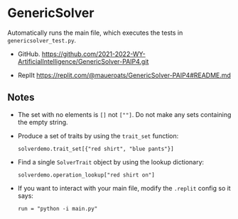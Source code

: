# GenericSolver

Automatically runs the main file, which executes the tests in `genericsolver_test.py`.

* GitHub.
    https://github.com/2021-2022-WY-ArtificialIntelligence/GenericSolver-PAIP4.git

* ReplIt
    https://replit.com/@maueroats/GenericSolver-PAIP4#README.md
    
## Notes

* The set with no elements is `[]` not `[""]`. Do not make any sets containing the empty string.
* Produce a set of traits by using the `trait_set` function:

      solverdemo.trait_set[{"red shirt", "blue pants"}]
* Find a single `SolverTrait` object by using the lookup dictionary:

      solverdemo.operation_lookup["red shirt on"]
* If you want to interact with your main file, modify the `.replit` config so it says:

      run = "python -i main.py"
      
